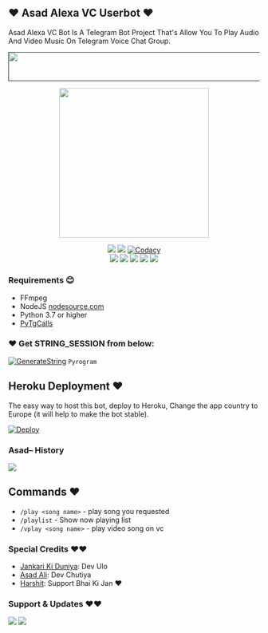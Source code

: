 ## ❤️ Asad Alexa VC Userbot ❤️

Asad Alexa VC Bot Is A Telegram Bot Project That's Allow You To Play Audio And Video Music On Telegram Voice Chat Group.

<p align="center"><a href=""> <img src="https://img.shields.io/badge/Copy%20Paster%20Ki%20Gand%20Main%20Land%20🙄😡%20Its%20Your%20Dad-black?style=for-the-badge&logo=heroku" width="720" height="58.45"/></a></p>

<p align="center"><a href="https://t.me/Dr_Asad_Ali"><img src="https://telegra.ph/file/65f6a615fa340c96d52f8.jpg" width="300"></a></p>
<p align="center">
    <a href="https://www.python.org/" alt="made-with-python"> <img src="https://img.shields.io/badge/Made%20with-Python-black.svg?style=flat-square&logo=python&logoColor=blue&color=red" /></a>
    <a href="https://github.com/jankarikiduniya/AsadAlexaVCBot/graphs/commit-activity" alt="Maintenance"> <img src="https://img.shields.io/badge/Maintained%3F-yes-red.svg?style=flat-square" /></a>
    <a href="https://app.codacy.com/gh/jankarikiduniya/AsadAlexaVCBot/dashboard"> <img src="https://img.shields.io/codacy/grade/a723cb464d5a4d25be3152b5d71de82d?color=red&logo=codacy&style=flat-square" alt="Codacy" /></a><br>
    <a href="https://github.com/jankarikiduniya/AsadAlexaVCBot"> <img src="https://img.shields.io/github/repo-size/jankarikiduniya/AsadAlexaVCBot?color=red&logo=github&logoColor=blue&style=flat-square" /></a>
    <a href="https://github.com/jankarikiduniya/AsadAlexaVCBot/commits/main"> <img src="https://img.shields.io/github/last-commit/jankarikiduniya/AsadAlexaVCBot?color=red&logo=github&logoColor=blue&style=flat-square" /></a>
    <a href="https://github.com/jankarikiduniya/AsadAlexaVCBot/issues"> <img src="https://img.shields.io/github/issues/?color=red&logo=github&logoColor=blue&style=flat-square" /></a>
    <a href="https://github.com/jankarikiduniya/AsadAlexaVCBot/network/members"> <img src="https://img.shields.io/github/forks/jankarikiduniya/AsadAlexaVCBot?color=red&logo=github&logoColor=blue&style=flat-square" /></a>  
    <a href="https://github.com/jankarikiduniya/AsadAlexaVCBot/network/members"> <img src="https://img.shields.io/github/stars/jankarikiduniya/AsadAlexaVCBot?color=red&logo=github&logoColor=blue&style=flat-square" /></a>  
</p>

<h3>Requirements 😊</h3>

- FFmpeg
- NodeJS [nodesource.com](https://nodesource.com/)
- Python 3.7 or higher
- [PyTgCalls](https://github.com/pytgcalls/pytgcalls)

### ❤️ Get STRING_SESSION from below:

[![GenerateString](https://img.shields.io/badge/repl.it-generateString-yellowgreen)](https://replit.com/@AssadAli/AsadMusic) ``Pyrogram``

## Heroku Deployment ❤️
The easy way to host this bot, deploy to Heroku, Change the app country to Europe (it will help to make the bot stable).

[![Deploy](https://www.herokucdn.com/deploy/button.svg)](https://heroku.com/deploy?template=https://github.com/UnoDark/AsadAlexaVCBot)

### Asad– History

<a href="https://www.youtube.com/JankariKiDuniya"><img src="https://img.shields.io/badge/Join-Subscribe%20Support-blue.svg?style=for-the-badge&logo=YouTube"></a>

## Commands ❤️

- `/play <song name>` - play song you requested
- `/playlist` - Show now playing list
- `/vplay <song name>` - play video song on vc


### Special Credits ❤️❤️
- [Jankari Ki Duniya](https://github.com/jankarikiduniya): Dev Ulo
- [Asad Ali](https://t.me/Dr_Asad_Ali): Dev Chutiya
- [Harshit](https://t.me/HarshitSharma361): Support Bhai Ki Jan ❤️
### Support & Updates ❤️❤️
<a href="https://t.me/Shayri_Music_Lovers"><img src="https://img.shields.io/badge/Join-Group%20Support-blue.svg?style=for-the-badge&logo=Telegram"></a> <a href="https://t.me/jankarikiduniya"><img src="https://img.shields.io/badge/Join-Updates%20Channel-blue.svg?style=for-the-badge&logo=Telegram"></a>
